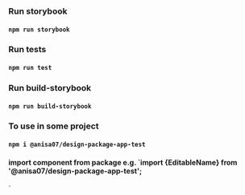 ### Run storybook
#### `npm run storybook`

### Run tests
#### `npm run test`

### Run build-storybook
#### `npm run build-storybook`

### To use in some project
#### `npm i @anisa07/design-package-app-test`
#### import component from package e.g. `import {EditableName} from '@anisa07/design-package-app-test';
`

